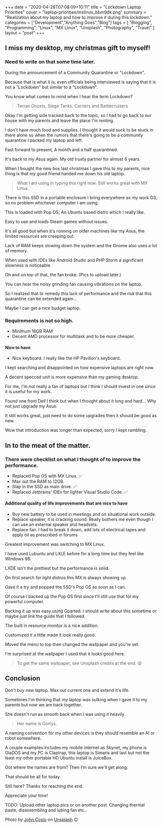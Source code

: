 +++
date = "2020-04-28T07:08:09+10:11"
title = "Lockdown Laptop Priorities"
cover = "laptop-priorities/mxlinux_bbm9dk.png"
summary = "Realization about my laptop and how to improve it during this lockdown."
categories = ["Development","Anything Goes","Blog"]
tags = [
  "Blogging",
  "Programming",
  "Linux",
  "MX Linux",
  "Unsplash",
  "Photography",
  "Travel"
]
layout = "post"
+++

## I miss my desktop, my christmas gift to myself!
### Need to write on that some time later.

During the announcement of a Community Quarantine or "Lockdown".

Because that is what it is, even officials being interviewed is saying that it is not a "Lockdown" but similar to a "Lockdown".

You know what comes to mind when I hear the term Lockdown?

> Terran Ghosts, Siege Tanks, Carriers and Battlecruisers

Okay I'm getting side tracked back to the topic, so I had to go back to our house with my parents and leave the place I'm renting.

I don't have much food and supplies. I thought it would suck to be stuck in there alone so when the rumors that there's going to be a community quarantine I packed my laptop and left.

Fast forward to present, A month and a half quarantined.

It's back to my Asus again. My old trusty partner for almost 6 years.

When I bought the new box last christmas I gave this to my parents, nice thing is that my good friend handed me down his old laptop.

> What I am using in typing this right now. Still works great with MX Linux.

There is this SSD in a portable enclosure I bring everywhere as my work OS, so no problem whichever computer I am using.

This is loaded with Pop OS; An Ubuntu based distro which I really like.

Easy to use and loads Steam games without issues.

It's all good but when it's running on older machines like my Asus, the limited resources are creeping out.

Lack of RAM keeps slowing down the system and the Gnome also uses a lot of memory.

When used with IDEs like Android Studio and PHP Storm a significant slowness is noticeable.

Oh and on top of that, the fan broke. (Pics to upload later.)

You can hear the noisy grinding fan causing vibrations on the laptop.

So I realized that to remedy this lack of performance and the risk that this quarantine can be extended again...

Maybe I can get a nice budget laptop.

### Requirements is not so high.

- Minimum 16GB RAM
- Decent AMD processor for multitask and to be more cheaper.

#### Nice to have

- Nice keyboard. I really like the HP Pavilion's keyboard.

I kept searching and disappointed on how expensive laptops are right now.

A decent specced unit is more expensive than my gaming desktop.

For me, I'm not really a fan of laptops but I think I should invest in one since it is useful for my work.

Found one from Dell I think but when I thought about it long and hard... Why not just upgrade my Asus.

It still works great, just need to do some upgrades then it should be good as new.

Wow that introduction was longer than expected, sorry I kept rambling.

## In to the meat of the matter.

### There were checklist on what I thought of to improve the performance.

- Replaced Pop OS with MX Linux. :white_check_mark:
- Max out the RAM to 12GB.
- Slap in the SSD as main drive. :white_check_mark:
- Replaced Jetbrains' IDEs for lighter Visual Studio Code. :white_check_mark:

#### Additional quality of life improvements that are nice to have

- Buy new battery to be used in meetings and on situational work outside.
- Replace speaker, it is cracking sound. Really bothers me even though I can use an external speaker and headsets.
- Replace fan. I had to break it down, add lots of electrical tapes and apply oil as prescribed in forums.

Greatest improvement was switching to MX Linux.

I have used Lubuntu and LXLE before for a long time but they feel like Windows 98.

LXDE isn't the prettiest but the performance is solid.

On first search for light distros this MX is always showing up.

Gave it a try and popped the SSD's Pop OS as soon as I can.

Of course I backed up the Pop OS first since I'll still use that for my powerful computer.

Backing it up was easy using Gparted. I should write about this sometime or maybe just link the guide that I followed.

The built in resource monitor is a nice addition.

Customized it a little made it look really good.

Moved the menu to top then changed the wallpaper and you're set.

I'm surprised at the wallpaper I used that it looks good here.

> To get the same wallpaper, see Unsplash credits at the end. :stuck_out_tongue_winking_eye:

## Conclusion

Don't buy new laptop. Max out current one and extend it's life.

Sometimes I'm thinking that my laptop was sulking when I gave it to my parents but now we are back together.

She doesn't run as smooth back when I was using it heavily.

> Her name is Gortys.

A naming convention for my other devices is they should resemble an AI or robot somewhere.

A couple examples includes my mobile internet as Skynet, my phone is GlaDOS and my PC is Claptrap, this laptop is Simaris and last but not the least my other portable HD Ubuntu install is JuiceBox.

Got where the names are from? Then I'm sure we'll get along.

That should be all for today.

Still here? Thanks for reaching the end.

Appreciate your time!

TODO: Upload other laptop pics or on another post. Changing thermal paste, disassembling and lubing fan etc..

Photo by&nbsp;[John Cosio](https://unsplash.com/photos/cMz_4oalZnY)&nbsp;on&nbsp;[Unsplash](https://unsplash.com/@jcosio?utm_source=unsplash&utm_medium=referral&utm_content=creditCopyText) 😉
